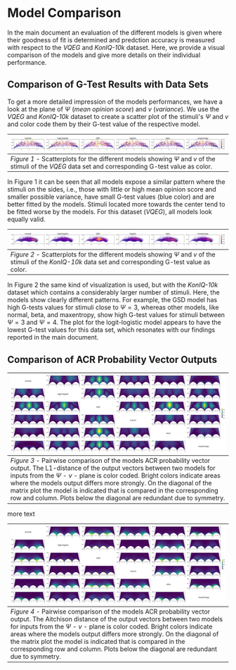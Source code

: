 # Model Comparison
In the main document an evaluation of the different models is given where their goodness of fit is determined and predction accuracy is measured with respect to the *VQEG* and *KonIQ-10k* dataset.
Here, we provide a visual comparison of the models and give more details on their individual performance.

## Comparison of G-Test Results with Data Sets
To get a more detailed impression of the models performances, we have a look at the plane of $\Psi$ (*mean opinion score*) and $v$  (*variance*).
We use the *VQEG* and *KonIQ-10k* dataset to create a scatter plot of the stimuli's $\Psi$ and $v$ and color code them by their G-test value of the respective model.

| ![G-test results on VQEG dataset](figures/row_gtest-vqeg.svg) |
| --- |
| *Figure 1* - Scatterplots for the different models showing $\Psi$ and $v$ of the stimuli of the *VQEG* data set and corresponding G-test value as color. |

In Figure 1 it can be seen that all models expose a similar pattern where the stimuli on the sides, i.e., those with little or high mean opinion score and smaller possible variance, have small G-test values (blue color) and are better fitted by the models.
Stimuli located more towards the center tend to be fitted worse by the models.
For this dataset (*VQEG*), all models look equally valid.

| ![G-test results on KONIQ dataset](figures/row_gtest-koniq.svg) |
| --- |
| *Figure 2* - Scatterplots for the different models showing $\Psi$ and $v$ of the stimuli of the *KonIQ-10k* data set and corresponding G-test value as color. |

In Figure 2 the same kind of visualization is used, but with the *KonIQ-10k* dataset which contains a considerably larger number of stimuli.
Here, the models show clearly different patterns.
For example, the GSD model has high G-tests values for stimuli close to $\Psi=3$, whereas other models, like normal, beta, and maxentropy, show high G-test values for stimuli between $\Psi=3$ and $\Psi=4$.
The plot for the logit-logistic model appears to have the lowest G-test values for this data set, which resonates with our findings reported in the main document. 


## Comparison of ACR Probability Vector Outputs

| ![L1-distances of ACR outputs](figures/matrix_l1dist.svg) |
| --- |
| *Figure 3* - Pairwise comparison of the models ACR probability vector output. The L1-distance of the output vectors between two models for inputs from the $\Psi$ - $v$ - plane is color coded. Bright colors indicate areas where the models output differs more strongly. On the diagonal of the matrix plot the model is indicated that is compared in the corresponding row and column. Plots below the diagonal are redundant due to symmetry. | 

more text

| ![Aitchison distances of ACR outputs](figures/matrix_aitchison.svg) |
| --- |
| *Figure 4* - Pairwise comparison of the models ACR probability vector output. The Aitchison distance of the output vectors between two models for inputs from the $\Psi$ - $v$ - plane is color coded. Bright colors indicate areas where the models output differs more strongly. On the diagonal of the matrix plot the model is indicated that is compared in the corresponding row and column. Plots below the diagonal are redundant due to symmetry. |
